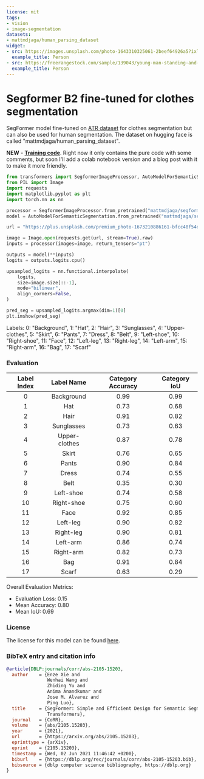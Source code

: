 ```yaml
---
license: mit
tags:
- vision
- image-segmentation
datasets:
- mattmdjaga/human_parsing_dataset
widget:
- src: https://images.unsplash.com/photo-1643310325061-2beef64926a5?ixlib=rb-4.0.3&ixid=MnwxMjA3fDB8MHxzZWFyY2h8Nnx8cmFjb29uc3xlbnwwfHwwfHw%3D&w=1000&q=80
  example_title: Person
- src: https://freerangestock.com/sample/139043/young-man-standing-and-leaning-on-car.jpg
  example_title: Person
---
```

# Segformer B2 fine-tuned for clothes segmentation

SegFormer model fine-tuned on [ATR dataset](https://github.com/lemondan/HumanParsing-Dataset) for clothes segmentation but can also be used for human segmentation.
The dataset on hugging face is called "mattmdjaga/human_parsing_dataset".


**NEW** - 
**[Training code](https://github.com/mattmdjaga/segformer_b2_clothes)**. Right now it only contains the pure code with some comments, but soon I'll add a colab notebook version
 and a blog post with it to make it more friendly. 

```python
from transformers import SegformerImageProcessor, AutoModelForSemanticSegmentation
from PIL import Image
import requests
import matplotlib.pyplot as plt
import torch.nn as nn

processor = SegformerImageProcessor.from_pretrained("mattmdjaga/segformer_b2_clothes")
model = AutoModelForSemanticSegmentation.from_pretrained("mattmdjaga/segformer_b2_clothes")

url = "https://plus.unsplash.com/premium_photo-1673210886161-bfcc40f54d1f?ixlib=rb-4.0.3&ixid=MnwxMjA3fDB8MHxzZWFyY2h8MXx8cGVyc29uJTIwc3RhbmRpbmd8ZW58MHx8MHx8&w=1000&q=80"

image = Image.open(requests.get(url, stream=True).raw)
inputs = processor(images=image, return_tensors="pt")

outputs = model(**inputs)
logits = outputs.logits.cpu()

upsampled_logits = nn.functional.interpolate(
    logits,
    size=image.size[::-1],
    mode="bilinear",
    align_corners=False,
)

pred_seg = upsampled_logits.argmax(dim=1)[0]
plt.imshow(pred_seg)
```

Labels: 0: "Background", 1: "Hat", 2: "Hair", 3: "Sunglasses", 4: "Upper-clothes", 5: "Skirt", 6: "Pants", 7: "Dress", 8: "Belt", 9: "Left-shoe", 10: "Right-shoe", 11: "Face", 12: "Left-leg", 13: "Right-leg", 14: "Left-arm", 15: "Right-arm", 16: "Bag", 17: "Scarf"

### Evaluation

|  Label Index  |    Label Name    | Category Accuracy | Category IoU |
|:-------------:|:----------------:|:-----------------:|:------------:|
|       0       |    Background    |       0.99        |     0.99     |
|       1       |        Hat       |       0.73        |     0.68     |
|       2       |        Hair      |       0.91        |     0.82     |
|       3       |    Sunglasses    |       0.73        |     0.63     |
|       4       |  Upper-clothes   |       0.87        |     0.78     |
|       5       |       Skirt      |       0.76        |     0.65     |
|       6       |       Pants      |       0.90        |     0.84     |
|       7       |       Dress      |       0.74        |     0.55     |
|       8       |       Belt       |       0.35        |     0.30     |
|       9       |    Left-shoe     |       0.74        |     0.58     |
|      10       |   Right-shoe     |       0.75        |     0.60     |
|      11       |       Face       |       0.92        |     0.85     |
|      12       |    Left-leg      |       0.90        |     0.82     |
|      13       |   Right-leg      |       0.90        |     0.81     |
|      14       |    Left-arm      |       0.86        |     0.74     |
|      15       |   Right-arm      |       0.82        |     0.73     |
|      16       |        Bag       |       0.91        |     0.84     |
|      17       |       Scarf      |       0.63        |     0.29     |

Overall Evaluation Metrics:
- Evaluation Loss: 0.15
- Mean Accuracy: 0.80
- Mean IoU: 0.69

### License

The license for this model can be found [here](https://github.com/NVlabs/SegFormer/blob/master/LICENSE).

### BibTeX entry and citation info

```bibtex
@article{DBLP:journals/corr/abs-2105-15203,
  author    = {Enze Xie and
               Wenhai Wang and
               Zhiding Yu and
               Anima Anandkumar and
               Jose M. Alvarez and
               Ping Luo},
  title     = {SegFormer: Simple and Efficient Design for Semantic Segmentation with
               Transformers},
  journal   = {CoRR},
  volume    = {abs/2105.15203},
  year      = {2021},
  url       = {https://arxiv.org/abs/2105.15203},
  eprinttype = {arXiv},
  eprint    = {2105.15203},
  timestamp = {Wed, 02 Jun 2021 11:46:42 +0200},
  biburl    = {https://dblp.org/rec/journals/corr/abs-2105-15203.bib},
  bibsource = {dblp computer science bibliography, https://dblp.org}
}
```